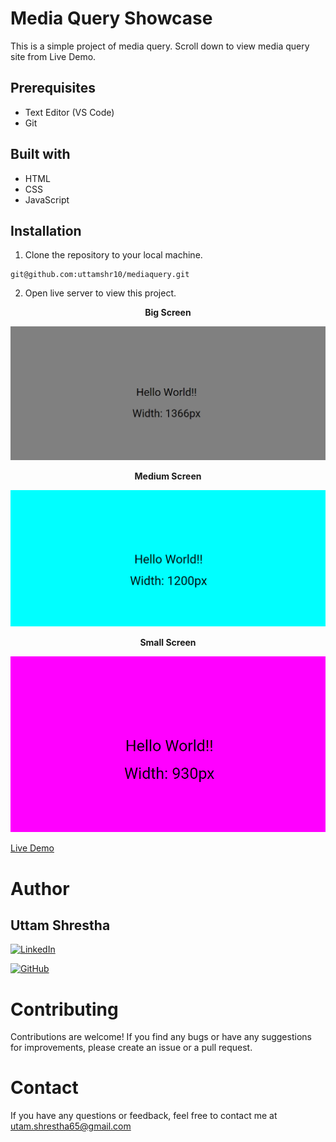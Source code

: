 # Media Query Showcase
This is a simple project of media query.
Scroll down to view media query site from Live Demo.

## Prerequisites
- Text Editor (VS Code)
- Git

## Built with
- HTML
- CSS
- JavaScript

## Installation

1. Clone the repository to your local machine.
```
git@github.com:uttamshr10/mediaquery.git
```
2. Open live server to view this project.

<p align="center"><b>Big Screen</b></p>

![Big Screen](images/bigger-screen.png)

<p align="center"><b>Medium Screen</b></p>

![Medium Screen](images/medium-screen.png)

<p align="center"><b>Small Screen</b></p>

![Small Screen](images/small-screen.png)


[Live Demo](https://uttamshr10.github.io/mediaquery/)

# Author
## Uttam Shrestha
[![LinkedIn](https://img.shields.io/badge/-LinkedIn-blue?style=flat-square&logo=linkedin&logoColor=white)](https://www.linkedin.com/in/uttam-shrestha-b96032224/)
 
[![GitHub](https://img.shields.io/badge/GitHub-%23121011.svg?style=for-the-badge&logo=github&logoColor=white)](https://github.com/uttamshr10)



# Contributing

Contributions are welcome! If you find any bugs or have any suggestions for improvements, please create an issue or a pull request.

# Contact

If you have any questions or feedback, feel free to contact me at utam.shrestha65@gmail.com
